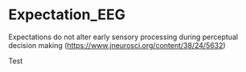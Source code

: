 # Expectation_EEG

Expectations do not alter early sensory processing during perceptual decision making (https://www.jneurosci.org/content/38/24/5632)

Test
